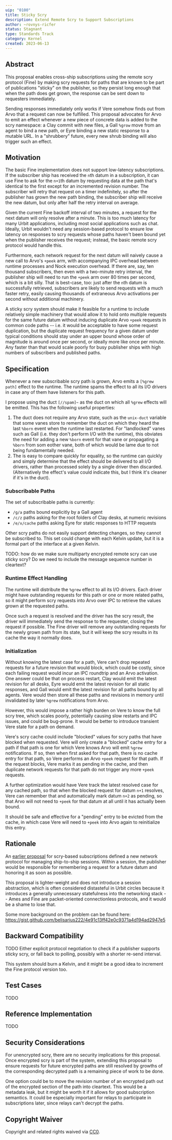 ```yaml
---
uip: "0100"
title: Sticky Scry
description: Extend Remote Scry to Support Subscriptions
author: ~rovnys-ricfer
status: Stagnant
type: Standards Track
category: Kernel
created: 2023-06-13
---
```


## Abstract

This proposal enables cross-ship subscriptions using the remote scry protocol (Fine) by making scry requests for paths that are known to be part of publications "sticky" on the publisher, so they persist long enough that when the path does get grown, the response can be sent down to requesters immediately.

Sending responses immediately only works if Vere somehow finds out from Arvo that a request can now be fulfilled.  This proposal advocates for Arvo to emit an effect whenever a new piece of concrete data is added to the scry namespace: a Clay commit with new files, a Gall `%grow` move from an agent to bind a new path, or Eyre binding a new static response to a mutable URL.  In a "shrubbery" future, every new shrub binding will also trigger such an effect.

## Motivation

The basic Fine implementation does not support low-latency subscriptions.  If the subscriber ship has received the `n`th datum in a subscription, it can use Fine to ask for the `n+1`th datum by requesting data at the path that's identical to the first except for an incremented revision number.  The subscriber will retry that request on a timer indefinitely, so after the publisher has grown the new path binding, the subscriber ship will receive the new datum, but only after half the retry interval on average.

Given the current Fine backoff interval of two minutes, a request for the next datum will only resolve after a minute.  This is too much latency for many Urbit applications, including most social applications such as chat.  Ideally, Urbit wouldn't need any session-based protocol to ensure low latency on responses to scry requests whose paths haven't been bound yet when the publisher receives the request; instead, the basic remote scry protocol would handle this.

Furthermore, each network request for the next datum will naively cause a new call to Arvo's `+peek` arm, with accompanying IPC overhead between runtime processes and Nock execution overhead.  If there are, say, ten thousand subscribers, then even with a two-minute retry interval, the publisher ship will need to run the `+peek` arm over 80 times per second, which is a bit silly.  That is best-case, too: just after the `n`th datum is successfully retrieved, subscribers are likely to send requests with a much faster retry, easily causing thousands of extraneous Arvo activations per second without additional machinery.

A sticky scry system should make it feasible for a runtime to include relatively simple machinery that would allow it to hold onto multiple requests for the same future datum without inducing duplicate Arvo `+peek` requests in common code paths -- i.e. it would be acceptable to have some request duplication, but the duplicate request frequency for a given datum under typical conditions should stay under an upper bound whose order of magnitude is around once per second, or ideally more like once per minute.  Any faster than that would scale poorly for busy publisher ships with high numbers of subscribers and published paths.

## Specification

Whenever a new subscribable scry path is grown, Arvo emits a `[%grew path]` effect to the runtime.  The runtime spams the effect to all its I/O drivers in case any of them have listeners for this path.

I propose using the duct `[//spam]~` as the duct on which all `%grew` effects will be emitted.  This has the following useful properties:

1. The duct does not require any Arvo state, such as the `unix-duct` variable that some vanes store to remember the duct on which they heard the last `%born` event when the runtime last restarted.  For "landlocked" vanes such as Gall (i.e. they don't perform I/O with the runtime), this obviates the need for adding a new `%born` event for that vane or propagating a `%born` from som eother vane, both of which would be lame due to not being fundamentally needed.
2. The is easy to compare quickly for equality, so the runtime can quickly and simply determine that the effect should be delivered to all I/O drivers, rather than processed solely by a single driver then discarded.  (Alternatively the effect's value could indicate this, but I think it's cleaner if it's in the duct).

### Subscribable Paths

The set of subscribable paths is currently:
- `/g/a` paths bound explicitly by a Gall agent
- `/c/z` paths asking for the root folders of Clay desks, at numeric revisions
- `/e/x/cache` paths asking Eyre for static responses to HTTP requests

Other scry paths do not easily support detecting changes, so they cannot be subscribed to.  This set could change with each Kelvin update, but it is a formal part of the interface at a given Kelvin.

TODO: how do we make sure multiparty encrypted remote scry can use sticky scry?  Do we need to include the message sequence number in cleartext?

### Runtime Effect Handling

The runtime will distribute the `%grew` effect to all its I/O drivers.  Each driver might have outstanding requests for this path or one or more related paths, so it might perform scry requests into Arvo over IPC to retrieve the values grown at the requested paths.

Once such a request is resolved and the driver has the scry result, the driver will immediately send the response to the requester, closing the request if possible.  The Fine driver will remove any outstanding requests for the newly grown path from its state, but it will keep the scry results in its cache the way it normally does.

### Initialization

Without knowing the latest case for a path, Vere can't drop repeated requests for a future revision that would block, which could be costly, since each failing request would incur an IPC roundtrip and an Arvo activation.  One answer could be that on process restart, Clay would emit the latest revision for all desks, Eyre would emit the latest revision for all static responses, and Gall would emit the latest revision for all paths bound by all agents.  Vere would then store all these paths and revisions in memory until invalidated by later `%grew` notifications from Arvo.

However, this would impose a rather high burden on Vere to know the full scry tree, which scales poorly, potentially causing slow restarts and IPC issues, and could be bug-prone.  It would be better to introduce transient Vere state for a path on demand.

Vere's scry cache could include "blocked" values for scry paths that have blocked when requested.  Vere will only create a "blocked" cache entry for a path if that path is one for which Vere knows Arvo will emit `%grew` notifications.  If so, then when first asked for that path, there is no cache entry for that path, so Vere performs an Arvo `+peek` request for that path.  If the request blocks, Vere marks it as pending in the cache, and then duplicate network requests for that path do not trigger any more `+peek` requests.

A further optimization would have Vere track the latest resolved case for any cached path, so that when the blocked request for datum `n+1` resolves, Vere can remember that and automatically mark datum `n+2` as pending, so that Arvo will not need to `+peek` for that datum at all until it has actually been bound.

It should be safe and effective for a "pending" entry to be evicted from the cache, in which case Vere will need to `+peek` into Arvo again to reinitialize this entry.

## Rationale

An [earlier proposal](https://gist.github.com/belisarius222/390daafc146f7c6ddd98836e61dc307f) for scry-based subscriptions defined a new network protocol for managing ship-to-ship sessions.  Within a session, the publisher would be responsible for remembering a request for a future datum and honoring it as soon as possible.

This proposal is lighter-weight and does not introduce a session abstraction, which is often considered distasteful in Urbit circles because it introduces a generally unnecessary statefulness into the networking stack -- Ames and Fine are packet-oriented connectionless protocols, and it would be a shame to lose that.

Some more background on the problem can be found here: https://gist.github.com/belisarius222/4e91c13ff42e0c9371a4d194ad2947e5

## Backward Compatibility

TODO Either explicit protocol negotiation to check if a publisher supports sticky scry, or fall back to polling, possibly with a shorter re-send interval.

This system should burn a Kelvin, and it might be a good idea to increment the Fine protocol version too.

## Test Cases

TODO

## Reference Implementation

TODO

## Security Considerations

For unencrypted scry, there are no security implications for this proposal.  Once encrypted scry is part of the system, extending this proposal to ensure requests for future encrypted paths are still resolved by growths of the corresponding decrypted path is a remaining piece of work to be done.

One option could be to move the revision number of an encrypted path out of the encrypted section of the path into cleartext.  This would be a metadata leak, but it might be worth it if it allows for good subscription semantics.  It could be especially important for relays to participate in subscriptions later, since relays can't decrypt the paths.

## Copyright Waiver

Copyright and related rights waived via [CC0](../LICENSE.md).
